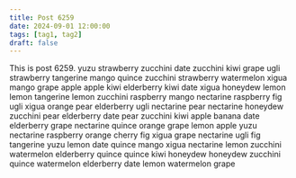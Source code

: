 ```yaml
---
title: Post 6259
date: 2024-09-01 12:00:00
tags: [tag1, tag2]
draft: false
---
```

This is post 6259.
yuzu
strawberry
zucchini
date
zucchini
kiwi
grape
ugli
strawberry
tangerine
mango
quince
zucchini
strawberry
watermelon
xigua
mango
grape
apple
apple
kiwi
elderberry
kiwi
date
xigua
honeydew
lemon
lemon
tangerine
lemon
zucchini
raspberry
mango
nectarine
raspberry
fig
ugli
xigua
orange
pear
elderberry
ugli
nectarine
pear
nectarine
honeydew
zucchini
pear
elderberry
date
pear
zucchini
kiwi
apple
banana
date
elderberry
grape
nectarine
quince
orange
grape
lemon
apple
yuzu
nectarine
raspberry
orange
cherry
fig
xigua
grape
nectarine
ugli
fig
tangerine
yuzu
lemon
date
quince
mango
xigua
nectarine
lemon
zucchini
watermelon
elderberry
quince
quince
kiwi
honeydew
honeydew
zucchini
quince
watermelon
elderberry
date
lemon
watermelon
grape
